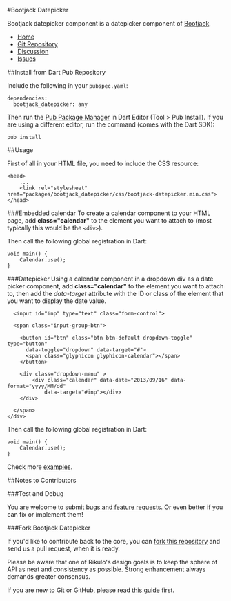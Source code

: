 #Bootjack Datepicker

Bootjack datepicker component is a datepicker component of [Bootjack](http://github.com/rikulo/bootjack).

* [Home](http://rikulo.org)
* [Git Repository](https://github.com/rikulo/bootjack-datepicker)
* [Discussion](http://stackoverflow.com/questions/tagged/rikulo)
* [Issues](https://github.com/rikulo/bootjack-datepicker/issues)

##Install from Dart Pub Repository

Include the following in your `pubspec.yaml`:

    dependencies:
      bootjack_datepicker: any

Then run the [Pub Package Manager](http://pub.dartlang.org/doc) in Dart Editor (Tool > Pub Install). If you are using a different editor, run the command
(comes with the Dart SDK):

    pub install

##Usage

First of all in your HTML file, you need to include the CSS resource:
  
	<head>
		...
		<link rel="stylesheet" href="packages/bootjack_datepicker/css/bootjack-datepicker.min.css">
	</head>

###Embedded calendar
To create a calendar component to your HTML page, add **class="calendar"** to the element you want to attach to (most typically this would be the `<div>`).
	<div class="calendar" data-date="2013/09/16" data-format="yyyy/MM/dd"></div>
	
Then call the following global registration in Dart:

	void main() {
		Calendar.use();
	}
	
###Datepicker
Using a calendar component in a dropdown div as a date picker component, add **class="calendar"** to the element you want to attach to, 
then add the *data-target* attribute with the ID or class of the element that you want to display the date value.
	<div class="input-group">
		
	  <input id="inp" type="text" class="form-control">
	  
	  <span class="input-group-btn">
		
		<button id="btn" class="btn btn-default dropdown-toggle" type="button" 
		  data-toggle="dropdown" data-target="#">
		  <span class="glyphicon glyphicon-calendar"></span>
		</button>
		
		<div class="dropdown-menu" >
			<div class="calendar" data-date="2013/09/16" data-format="yyyy/MM/dd"
				data-target="#inp"></div>
		</div>
		
	  </span>
	</div>
	
Then call the following global registration in Dart:

	void main() {
		Calendar.use();
	}
	
Check more [examples](https://github.com/rikulo/bootjack-datepicker/tree/master/example).
	
##Notes to Contributors

###Test and Debug

You are welcome to submit [bugs and feature requests](https://github.com/rikulo/bootjack-datepicker/issues). Or even better if you can fix or implement them!

###Fork Bootjack Datepicker

If you'd like to contribute back to the core, you can [fork this repository](https://help.github.com/articles/fork-a-repo) and send us a pull request, when it is ready.

Please be aware that one of Rikulo's design goals is to keep the sphere of API as neat and consistency as possible. Strong enhancement always demands greater consensus.

If you are new to Git or GitHub, please read [this guide](https://help.github.com/) first.
